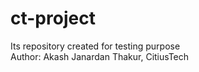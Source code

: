 # ct-project
Its repository created for testing purpose <br>
Author: Akash Janardan Thakur, CitiusTech
